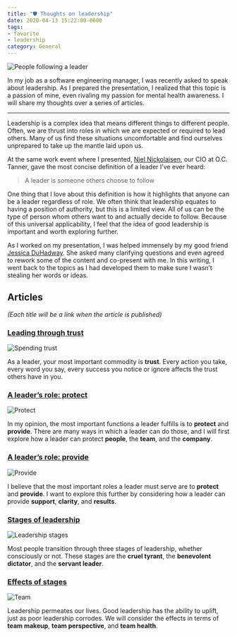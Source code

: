 ```yaml
---
title: "🛡 Thoughts on leadership"
date: 2020-04-13 15:22:00-0600
tags:
- favorite
- leadership
category: General
---
```


![People following a leader](https://media.bennorris.org/images/bennorris/uploads/2020/b30d51625a.jpg)

In my job as a software engineering manager, I was recently asked to speak about leadership. As I prepared the presentation, I realized that this topic is a passion of mine, even rivaling my passion for mental health awareness. I will share my thoughts over a series of articles.

***

Leadership is a complex idea that means different things to different people. Often, we are thrust into roles in which we are expected or required to lead others. Many of us find these situations uncomfortable and find ourselves unprepared to take up the mantle laid upon us.

At the same work event where I presented, [Niel Nickolaisen](https://www.linkedin.com/in/nielnickolaisen), our CIO at O.C. Tanner, gave the most concise definition of a leader I’ve ever heard:

> A leader is someone others choose to follow

One thing that I love about this definition is how it highlights that anyone can be a leader regardless of role. We often think that leadership equates to having a position of authority, but this is a limited view. All of us can be the type of person whom others want to and actually decide to follow. Because of this universal applicability, I feel that the idea of good leadership is important and worth exploring further.

As I worked on my presentation, I was helped immensely by my good friend [Jessica DuHadway](https://www.linkedin.com/in/duhadway). She asked many clarifying questions and even agreed to rework some of the content and co-present with me. In this writing, I went back to the topics as I had developed them to make sure I wasn’t stealing her words or ideas.

## Articles

*(Each title will be a link when the article is published)*

### [Leading through trust](https://www.bennorris.org/2020/04/14/leading-through-trust.html)

![Spending trust](https://media.bennorris.org/images/bennorris/uploads/2020/3ef59003d5.jpg)

As a leader, your most important commodity is **trust**. Every action you take, every word you say, every success you notice or ignore affects the trust others have in you.

### [A leader’s role: protect](https://www.bennorris.org/2020/04/15/a-leaders-role.html)

![Protect](https://media.bennorris.org/images/bennorris/uploads/2020/6d71210781.jpg)

In my opinion, the most important functions a leader fulfills is to **protect** and **provide**. There are many ways in which a leader can do those, and I will first explore how a leader can protect **people**, the **team**, and the **company**.

### [A leader’s role: provide](https://www.bennorris.org/2020/04/17/a-leaders-role.html)

![Provide](https://media.bennorris.org/images/bennorris/uploads/2020/4b4fadf9a0.jpg)

I believe that the most important roles a leader must serve are to **protect** and **provide**. I want to explore this further by considering how a leader can provide **support**, **clarity**, and **results**.

### [Stages of leadership](https://www.bennorris.org/2020/04/21/stages-of-leadership.html)

![Leadership stages](https://media.bennorris.org/images/bennorris/uploads/2020/66d881cc81.jpg)

Most people transition through three stages of leadership, whether consciously or not. These stages are the **cruel tyrant**, the **benevolent dictator**, and the **servant leader**.

### [Effects of stages](https://www.bennorris.org/2020/04/24/effects-of-stages.html)

![Team](https://media.bennorris.org/images/bennorris/uploads/2020/eff11e3cd3.jpg)

Leadership permeates our lives. Good leadership has the ability to uplift, just as poor leadership corrodes. We will consider the effects in terms of **team makeup**, **team perspective**, and **team health**.
